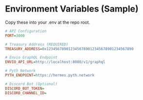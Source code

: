# Environment Variables (Sample)

Copy these into your .env at the repo root.

```ini
# API Configuration
PORT=3000

# Treasury Address (REQUIRED)
TREASURY_ADDRESS=0x1234567890123456789012345678901234567890

# Envio GraphQL Endpoint
ENVIO_API_URL=http://localhost:8080/v1/graphql

# Pyth Network
PYTH_ENDPOINT=https://hermes.pyth.network

# Discord Bot (Optional)
DISCORD_BOT_TOKEN=
DISCORD_CHANNEL_ID=
```

